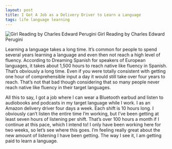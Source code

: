 ```yaml
---
layout: post
title: I Got A Job as a Delivery Driver to Learn a Language
tags: life language learning
---
```


![Girl Reading by Charles Edward Perugini](https://upload.wikimedia.org/wikipedia/commons/2/25/Charles_Edward_Perugini_-_Girl_Reading_%28p_1878%29.jpg "Girl Reading by Charles Edward Perugini") 
Girl Reading by Charles Edward Perugini 

Learning a language takes a long time. It’s common for people to spend several years learning a language and even then not reach a high level of fluency. According to Dreaming Spanish for speakers of European languages, it takes about 1,500 hours to reach native like fluency in Spanish. That’s obviously a long time. Even if you were totally consistent with getting one hour of comprehensible input a day it would still take over four years to reach. That’s not that bad though considering that so many people never reach native like fluency in their target languages.

All this to say, I got a job where I can wear a Bluetooth earbud and listen to audiobooks and podcasts in my target language while I work. I as an Amazon delivery driver four days a week. Each shift is 10 hours long. I obviously can’t listen the entire time I’m working, but I’ve been getting at least seven hours of listening per shift. That’s over 100 hours a month if I continue at this pace, which I intend to! I only have been working here for two weeks, so let’s see where this goes. I’m feeling really great about the new amount of listening I have been getting. The way I see it, I am getting paid to learn a language. 